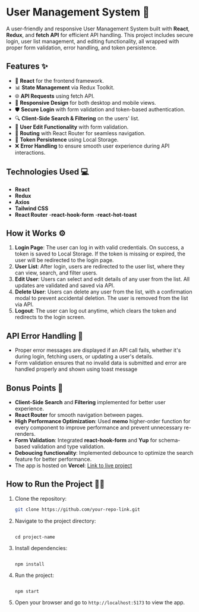 # User Management System 🚀

A user-friendly and responsive User Management System built with **React**,
**Redux**, and **fetch API** for efficient API handling. This project includes
secure login, user list management, and editing functionality, all wrapped with
proper form validation, error handling, and token persistence.

## Features ✨

- 🔄 **React** for the frontend framework.
- 📊 **State Management** via Redux Toolkit.
- 🌐 **API Requests** using fetch API.
- 🎨 **Responsive Design** for both desktop and mobile views.
- 🛡️ **Secure Login** with form validation and token-based authentication.
- 🔍 **Client-Side Search & Filtering** on the users' list.
- 📝 **User Edit Functionality** with form validation.
- 🚥 **Routing** with React Router for seamless navigation.
- 📂 **Token Persistence** using Local Storage.
- ❌ **Error Handling** to ensure smooth user experience during API
  interactions.

## Technologies Used 💻

- **React**
- **Redux**
- **Axios**
- **Tailwind CSS**
- **React Router**
-**react-hook-form**
-**react-hot-toast**

## How it Works ⚙️

1.  **Login Page**: The user can log in with valid credentials. On success, a
    token is saved to Local Storage. If the token is missing or expired, the
    user will be redirected to the login page.
2.  **User List**: After login, users are redirected to the user list, where
    they can view, search, and filter users.
3.  **Edit User**: Users can select and edit details of any user from the list.
    All updates are validated and saved via API.
4.  **Delete User**: Users can delete any user from the list, with a confirmation modal to prevent accidental deletion. The user is removed from the list via API.
5.  **Logout**: The user can log out anytime, which clears the token and
    redirects to the login screen.


## API Error Handling 🚨

- Proper error messages are displayed if an API call fails, whether it's during
  login, fetching users, or updating a user's details.
- Form validation ensures that no invalid data is submitted and error are
  handled properly and shown using toast message

## Bonus Points 🎉

- **Client-Side Search** and **Filtering** implemented for better user experience.
- **React Router** for smooth navigation between pages.
- **High Performance Optimization**: Used **memo** higher-order function for every component to improve performance and prevent unnecessary re-renders.
- **Form Validation**: Integrated **react-hook-form** and **Yup** for schema-based validation and type validation.
- **Deboucing functionality**:  Implemented debounce to optimize the search feature for better performance.
- The app is hosted on **Vercel**:
  [Link to live project](https://reqres-api-assignment.vercel.app)


## How to Run the Project 🏃‍♂️

1. Clone the repository:

   ```bash
   git clone https://github.com/your-repo-link.git 

   ```

2. Navigate to the project directory:

   ```

   cd project-name

   ```

3. Install dependencies:

   ```

   npm install

   ```

4. Run the project:

   ```

   npm start

   ```

5. Open your browser and go to `http://localhost:5173` to view the app.
